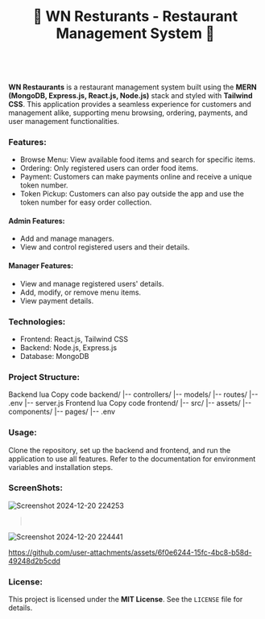 <h1><center>🌟 WN Resturants - Restaurant Management System 🌟</center></h1>
<br>



<br> <p>**WN Restaurants** is a restaurant management system built using the **MERN (MongoDB, Express.js, React.js, Node.js)** stack and styled with **Tailwind CSS**. This application provides a seamless experience for customers and management alike, supporting menu browsing, ordering, payments, and user management functionalities.</p>
<h3>Features:</h3> <ul> <li>Browse Menu: View available food items and search for specific items.</li> <li>Ordering: Only registered users can order food items.</li> <li>Payment: Customers can make payments online and receive a unique token number.</li> <li>Token Pickup: Customers can also pay outside the app and use the token number for easy order collection.</li> </ul> <h4>Admin Features:</h4> <ul> <li>Add and manage managers.</li> <li>View and control registered users and their details.</li> </ul> <h4>Manager Features:</h4> <ul> <li>View and manage registered users' details.</li> <li>Add, modify, or remove menu items.</li> <li>View payment details.</li> </ul>
<h3>Technologies:</h3> <ul> <li>Frontend: React.js, Tailwind CSS</li> <li>Backend: Node.js, Express.js</li> <li>Database: MongoDB</li> </ul>
<h3>Project Structure:</h3>
Backend
lua
Copy code
backend/  
  |-- controllers/  
  |-- models/  
  |-- routes/  
  |-- .env  
  |-- server.js  
Frontend
lua
Copy code
frontend/  
  |-- src/  
      |-- assets/  
      |-- components/  
      |-- pages/  
  |-- .env  
<h3>Usage:</h3> <p>Clone the repository, set up the backend and frontend, and run the application to use all features. Refer to the documentation for environment variables and installation steps.</p>
<h3>ScreenShots:</h3> 

![Screenshot 2024-12-20 224253](https://github.com/user-attachments/assets/4857421c-a541-4032-a2d0-6346f4bb36b0)

>  <br> 

![Screenshot 2024-12-20 224441](https://github.com/user-attachments/assets/1289fbed-ceed-49d0-a5f3-fc63e79c22e7)



https://github.com/user-attachments/assets/6f0e6244-15fc-4bc8-b58d-49248d2b5cdd



 </center>
<h3>License:</h3> <p>This project is licensed under the <strong>MIT License</strong>. See the <code>LICENSE</code> file for details.</p>
